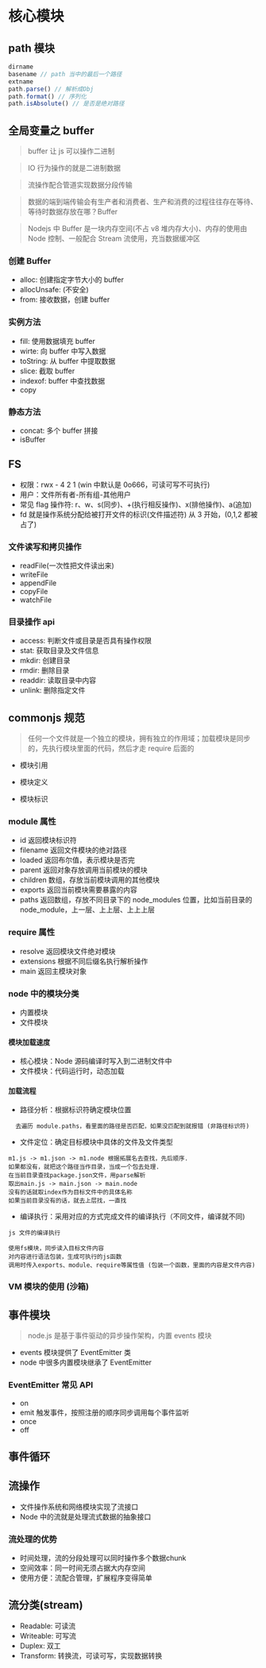 # 核心模块

## path 模块

```javascript
dirname
basename // path 当中的最后一个路径
extname
path.parse() // 解析成Obj
path.format() // 序列化
path.isAbsolute() // 是否是绝对路径
```

## 全局变量之 buffer

> buffer 让 js 可以操作二进制

> IO 行为操作的就是二进制数据

> 流操作配合管道实现数据分段传输

> 数据的端到端传输会有生产者和消费者、生产和消费的过程往往存在等待、等待时数据存放在哪？Buffer

> Nodejs 中 Buffer 是一块内存空间(不占 v8 堆内存大小)、内存的使用由 Node 控制、一般配合 Stream 流使用，充当数据缓冲区

### 创建 Buffer

- alloc: 创建指定字节大小的 buffer
- allocUnsafe: (不安全)
- from: 接收数据，创建 buffer

### 实例方法

- fill: 使用数据填充 buffer
- wirte: 向 buffer 中写入数据
- toString: 从 buffer 中提取数据
- slice: 截取 buffer
- indexof: buffer 中查找数据
- copy

### 静态方法

- concat: 多个 buffer 拼接
- isBuffer

## FS

- 权限：rwx - 4 2 1 (win 中默认是 0o666，可读可写不可执行)
- 用户：文件所有者-所有组-其他用户
- 常见 flag 操作符: r、w、s(同步)、+(执行相反操作)、x(排他操作)、a(追加)
- fd 就是操作系统分配给被打开文件的标识(文件描述符) 从 3 开始，(0,1,2 都被占了)

### 文件读写和拷贝操作

- readFile(一次性把文件读出来)
- writeFile
- appendFile
- copyFile
- watchFile

### 目录操作 api

- access: 判断文件或目录是否具有操作权限
- stat: 获取目录及文件信息
- mkdir: 创建目录
- rmdir: 删除目录
- readdir: 读取目录中内容
- unlink: 删除指定文件

## commonjs 规范

> 任何一个文件就是一个独立的模块，拥有独立的作用域；加载模块是同步的，先执行模块里面的代码，然后才走 require 后面的

- 模块引用

- 模块定义

- 模块标识

### module 属性

- id 返回模块标识符
- filename 返回文件模块的绝对路径
- loaded 返回布尔值，表示模块是否完
- parent 返回对象存放调用当前模块的模块
- children 数组，存放当前模块调用的其他模块
- exports 返回当前模块需要暴露的内容
- paths 返回数组，存放不同目录下的 node_modules 位置，比如当前目录的 node_module，上一层、上上层、上上上层

### require 属性

- resolve 返回模块文件绝对模块
- extensions 根据不同后缀名执行解析操作
- main 返回主模块对象

### node 中的模块分类

- 内置模块
- 文件模块

#### 模块加载速度

- 核心模块：Node 源码编译时写入到二进制文件中
- 文件模块：代码运行时，动态加载

#### 加载流程

- 路径分析：根据标识符确定模块位置

```
  去遍历 module.paths，看里面的路径是否匹配，如果没匹配到就报错 (非路径标识符)
```

- 文件定位：确定目标模块中具体的文件及文件类型

```
m1.js -> m1.json -> m1.node 根据拓展名去查找，先后顺序.
如果都没有，就把这个路径当作目录，当成一个包去处理.
在当前目录查找package.json文件，用parse解析
取出main.js -> main.json -> main.node
没有的话就取index作为目标文件中的具体名称
如果当前目录没有的话，就去上层找，一直找
```

- 编译执行：采用对应的方式完成文件的编译执行（不同文件，编译就不同)

```
js 文件的编译执行

使用fs模块，同步读入目标文件内容
对内容进行语法包装，生成可执行的js函数
调用时传入exports、module、require等属性值 (包装一个函数，里面的内容是文件内容)
```

### VM 模块的使用 (沙箱)

## 事件模块

> node.js 是基于事件驱动的异步操作架构，内置 events 模块

- events 模块提供了 EventEmitter 类
- node 中很多内置模块继承了 EventEmitter

### EventEmitter 常见 API

- on
- emit 触发事件，按照注册的顺序同步调用每个事件监听
- once
- off

## 事件循环

## 流操作

- 文件操作系统和网络模块实现了流接口
- Node 中的流就是处理流式数据的抽象接口

### 流处理的优势

- 时间处理，流的分段处理可以同时操作多个数据chunk
- 空间效率：同一时间无须占据大内存空间
- 使用方便：流配合管理，扩展程序变得简单

## 流分类(stream)

- Readable: 可读流
- Writeable: 可写流
- Duplex: 双工
- Transform: 转换流，可读可写，实现数据转换